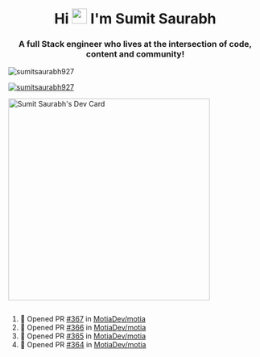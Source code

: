 <h1 align="center">Hi <img src="https://raw.githubusercontent.com/MartinHeinz/MartinHeinz/master/wave.gif" width="30px"> I'm Sumit Saurabh</h1>
<h3 align="center">A full Stack engineer who lives at the intersection of code, content and community!</h3>

<p align="left"> <img src="https://komarev.com/ghpvc/?username=sumitsaurabh927&label=Profile%20views&color=0e75b6&style=flat" alt="sumitsaurabh927" /> </p>


<p align="left"> <a href="https://twitter.com/sumitsaurabh927" target="blank"><img src="https://img.shields.io/twitter/follow/sumitsaurabh927?logo=twitter&style=for-the-badge" alt="sumitsaurabh927" /></a> </p>


<a href="https://api.daily.dev/devcards/7d94ae10a1cc42f39f319acddfaf2e5b.png?r=6b7"><img src="https://api.daily.dev/devcards/7d94ae10a1cc42f39f319acddfaf2e5b.png?r=6b7" width="400" alt="Sumit Saurabh's Dev Card"/></a>

<p align="left"> <a href="https://twitter.com/" target="blank"><img src="https://img.shields.io/twitter/follow/?logo=twitter&style=for-the-badge" alt="" /></a> </p>



<!--
<p><img align="center" src="https://github-readme-stats.vercel.app/api?username=sumitsaurabh927&count_private=true" alt="sumitsaurabh927" /></p>
-->

<!--START_SECTION:activity-->
1. 💪 Opened PR [#367](https://github.com/MotiaDev/motia/pull/367) in [MotiaDev/motia](https://github.com/MotiaDev/motia)
2. 💪 Opened PR [#366](https://github.com/MotiaDev/motia/pull/366) in [MotiaDev/motia](https://github.com/MotiaDev/motia)
3. 💪 Opened PR [#365](https://github.com/MotiaDev/motia/pull/365) in [MotiaDev/motia](https://github.com/MotiaDev/motia)
4. 💪 Opened PR [#364](https://github.com/MotiaDev/motia/pull/364) in [MotiaDev/motia](https://github.com/MotiaDev/motia)
<!--END_SECTION:activity-->
